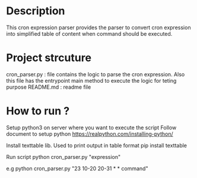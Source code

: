 # Description
This cron expression parser provides the parser to convert cron expression into simplified table of content when command should be executed.

# Project strcuture
cron_parser.py : file contains the logic to parse the cron expression. Also this file has the entrypoint main method to execute the logic for teting purpose
README.md  : readme file

# How to run ?
Setup python3 on server where you want to execute the script
Follow document to setup python
https://realpython.com/installing-python/

Install texttable lib. Used to print output in table format
pip install texttable

Run script
python cron_parser.py "expression"

e.g
python cron_parser.py "23 10-20 20-31 * * command"


